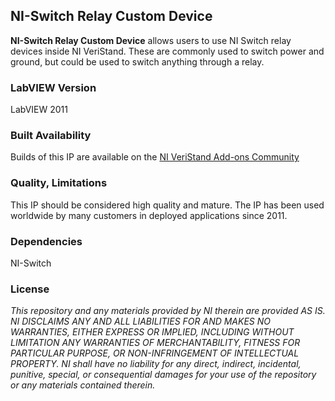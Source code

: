 ## NI-Switch Relay Custom Device ##

**NI-Switch Relay Custom Device** allows users to use NI Switch relay devices inside NI VeriStand. These are commonly used to switch power and ground, but could be used to switch anything through a relay.

### LabVIEW Version ###

LabVIEW 2011

### Built Availability ###

Builds of this IP are available on the [NI VeriStand Add-ons Community](https://decibel.ni.com/content/docs/DOC-19072)

### Quality, Limitations ###

This IP should be considered high quality and mature. The IP has been used worldwide by many customers in deployed applications since 2011.

### Dependencies ###

NI-Switch

### License ###

*This repository and any materials provided by NI therein are provided AS IS. NI DISCLAIMS ANY AND ALL LIABILITIES FOR AND MAKES NO WARRANTIES, EITHER EXPRESS OR IMPLIED, INCLUDING WITHOUT LIMITATION ANY WARRANTIES OF MERCHANTABILITY, FITNESS FOR  PARTICULAR PURPOSE, OR NON-INFRINGEMENT OF INTELLECTUAL PROPERTY. NI shall have no liability for any direct, indirect, incidental, punitive, special, or consequential damages for your use of the repository or any materials contained therein.*